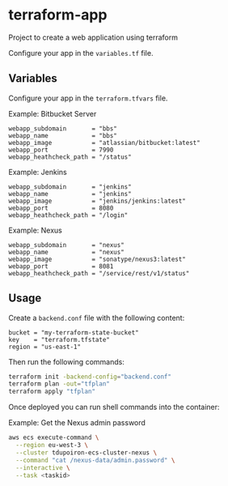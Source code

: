 # terraform-app

Project to create a web application using terraform

Configure your app in the `variables.tf` file.

## Variables

Configure your app in the `terraform.tfvars` file.

Example: Bitbucket Server

```hcl
webapp_subdomain       = "bbs"
webapp_name            = "bbs"
webapp_image           = "atlassian/bitbucket:latest"
webapp_port            = 7990
webapp_heathcheck_path = "/status"
```

Example: Jenkins

```hcl
webapp_subdomain       = "jenkins"
webapp_name            = "jenkins"
webapp_image           = "jenkins/jenkins:latest"
webapp_port            = 8080
webapp_heathcheck_path = "/login"
```

Example: Nexus

```hcl
webapp_subdomain       = "nexus"
webapp_name            = "nexus"
webapp_image           = "sonatype/nexus3:latest"
webapp_port            = 8081
webapp_heathcheck_path = "/service/rest/v1/status"
```

## Usage

Create a `backend.conf` file with the following content:

```hcl
bucket = "my-terraform-state-bucket"
key    = "terraform.tfstate"
region = "us-east-1"
```

Then run the following commands:

```bash
terraform init -backend-config="backend.conf"
terraform plan -out="tfplan"
terraform apply "tfplan"
```

Once deployed you can run shell commands into the container:

Example: Get the Nexus admin password

```bash
aws ecs execute-command \
  --region eu-west-3 \
  --cluster tdupoiron-ecs-cluster-nexus \
  --command "cat /nexus-data/admin.password" \
  --interactive \
  --task <taskid>
```